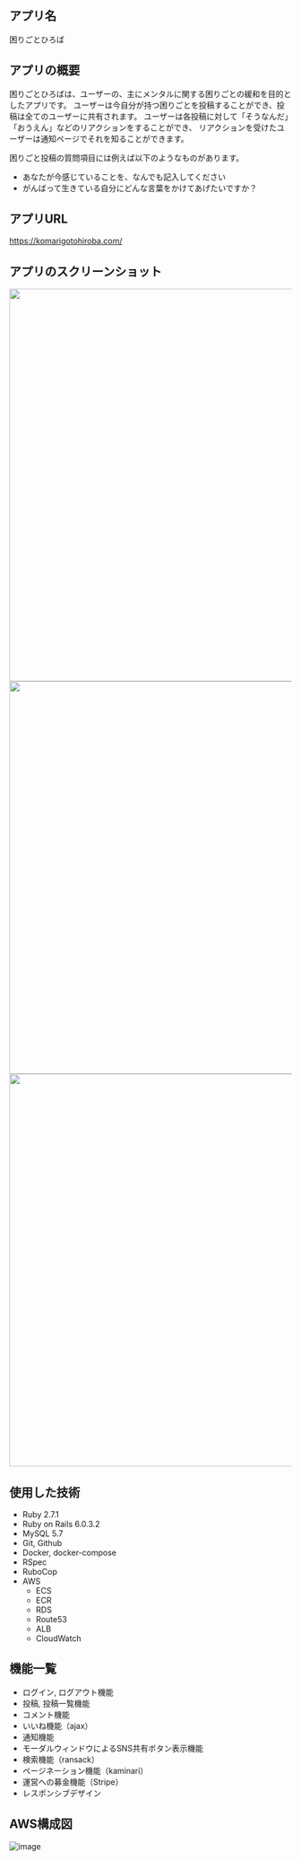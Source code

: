 ## アプリ名
困りごとひろば

## アプリの概要
困りごとひろばは、ユーザーの、主にメンタルに関する困りごとの緩和を目的としたアプリです。
ユーザーは今自分が持つ困りごとを投稿することができ、投稿は全てのユーザーに共有されます。
ユーザーは各投稿に対して「そうなんだ」「おうえん」などのリアクションをすることができ、
リアクションを受けたユーザーは通知ページでそれを知ることができます。

困りごと投稿の質問項目には例えば以下のようなものがあります。
- あなたが今感じていることを、なんでも記入してください
- がんばって生きている自分にどんな言葉をかけてあげたいですか？

## アプリURL
https://komarigotohiroba.com/

## アプリのスクリーンショット
<img src="https://user-images.githubusercontent.com/66470480/117677818-c37a4a80-b1e9-11eb-80b7-42461d8e0ff1.png" width="700px">
<img src="https://user-images.githubusercontent.com/66470480/117677831-c6753b00-b1e9-11eb-9fb9-5a4b05bf4ac7.png" width="700px">
<img src="https://user-images.githubusercontent.com/66470480/117679367-2c15f700-b1eb-11eb-850c-1be1d1f3a979.png" width="700px">

## 使用した技術
- Ruby 2.7.1
- Ruby on Rails 6.0.3.2
- MySQL 5.7
- Git, Github
- Docker, docker-compose
- RSpec
- RuboCop
- AWS
  - ECS
  - ECR
  - RDS
  - Route53
  - ALB
  - CloudWatch

## 機能一覧
- ログイン, ログアウト機能
- 投稿, 投稿一覧機能
- コメント機能
- いいね機能（ajax）
- 通知機能
- モーダルウィンドウによるSNS共有ボタン表示機能
- 検索機能（ransack）
- ページネーション機能（kaminari）
- 運営への募金機能（Stripe）
- レスポンシブデザイン

## AWS構成図
![image](https://user-images.githubusercontent.com/66470480/117675907-fd4a5180-b1e7-11eb-9a03-d612043da824.png)

